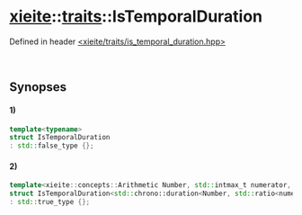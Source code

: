 # [xieite](../../xieite.md)\:\:[traits](../../traits.md)\:\:IsTemporalDuration
Defined in header [<xieite/traits/is_temporal_duration.hpp>](../../../include/xieite/traits/is_temporal_duration.hpp)

&nbsp;

## Synopses
#### 1)
```cpp
template<typename>
struct IsTemporalDuration
: std::false_type {};
```
#### 2)
```cpp
template<xieite::concepts::Arithmetic Number, std::intmax_t numerator, std::intmax_t denominator>
struct IsTemporalDuration<std::chrono::duration<Number, std::ratio<numerator, denominator>>>
: std::true_type {};
```

